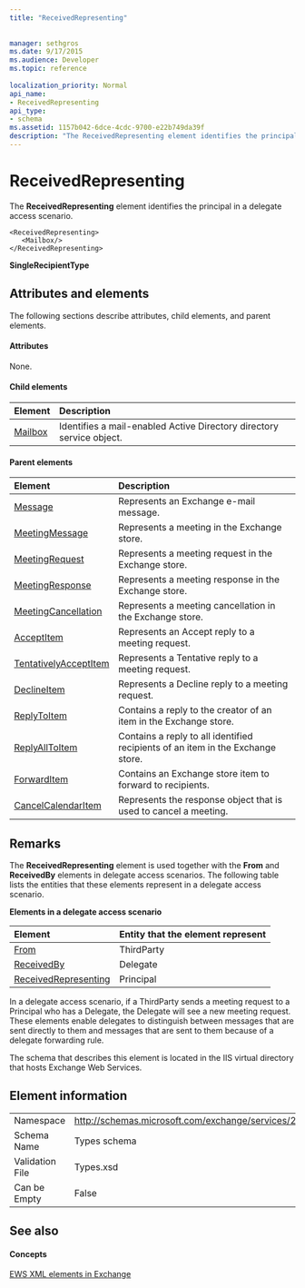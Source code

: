 ```yaml
---
title: "ReceivedRepresenting"
 
 
manager: sethgros
ms.date: 9/17/2015
ms.audience: Developer
ms.topic: reference
 
localization_priority: Normal
api_name:
- ReceivedRepresenting
api_type:
- schema
ms.assetid: 1157b042-6dce-4cdc-9700-e22b749da39f
description: "The ReceivedRepresenting element identifies the principal in a delegate access scenario."
---
```


# ReceivedRepresenting

The **ReceivedRepresenting** element identifies the principal in a delegate access scenario. 
  
```
<ReceivedRepresenting>
   <Mailbox/>
</ReceivedRepresenting>
```

 **SingleRecipientType**
## Attributes and elements

The following sections describe attributes, child elements, and parent elements.
  
#### Attributes

None.
  
#### Child elements

|**Element**|**Description**|
|:-----|:-----|
|[Mailbox](mailbox.md) <br/> |Identifies a mail-enabled Active Directory directory service object.  <br/> |
   
#### Parent elements

|**Element**|**Description**|
|:-----|:-----|
|[Message](message-ex15websvcsotherref.md) <br/> |Represents an Exchange e-mail message.  <br/> |
|[MeetingMessage](meetingmessage.md) <br/> |Represents a meeting in the Exchange store.  <br/> |
|[MeetingRequest](meetingrequest.md) <br/> |Represents a meeting request in the Exchange store.  <br/> |
|[MeetingResponse](meetingresponse.md) <br/> |Represents a meeting response in the Exchange store.  <br/> |
|[MeetingCancellation](meetingcancellation.md) <br/> |Represents a meeting cancellation in the Exchange store.  <br/> |
|[AcceptItem](acceptitem.md) <br/> |Represents an Accept reply to a meeting request.  <br/> |
|[TentativelyAcceptItem](tentativelyacceptitem.md) <br/> |Represents a Tentative reply to a meeting request.  <br/> |
|[DeclineItem](declineitem.md) <br/> |Represents a Decline reply to a meeting request.  <br/> |
|[ReplyToItem](replytoitem.md) <br/> |Contains a reply to the creator of an item in the Exchange store.  <br/> |
|[ReplyAllToItem](replyalltoitem.md) <br/> |Contains a reply to all identified recipients of an item in the Exchange store.  <br/> |
|[ForwardItem](forwarditem.md) <br/> |Contains an Exchange store item to forward to recipients.  <br/> |
|[CancelCalendarItem](cancelcalendaritem.md) <br/> |Represents the response object that is used to cancel a meeting.  <br/> |
   
## Remarks

The **ReceivedRepresenting** element is used together with the **From** and **ReceivedBy** elements in delegate access scenarios. The following table lists the entities that these elements represent in a delegate access scenario. 
  
**Elements in a delegate access scenario**

|**Element**|**Entity that the element represent**|
|:-----|:-----|
|[From](from.md) <br/> |ThirdParty  <br/> |
|[ReceivedBy](receivedby.md) <br/> |Delegate  <br/> |
|[ReceivedRepresenting](receivedrepresenting.md) <br/> |Principal  <br/> |
   
In a delegate access scenario, if a ThirdParty sends a meeting request to a Principal who has a Delegate, the Delegate will see a new meeting request. These elements enable delegates to distinguish between messages that are sent directly to them and messages that are sent to them because of a delegate forwarding rule.
  
The schema that describes this element is located in the IIS virtual directory that hosts Exchange Web Services.
  
## Element information

|||
|:-----|:-----|
|Namespace  <br/> |http://schemas.microsoft.com/exchange/services/2006/types  <br/> |
|Schema Name  <br/> |Types schema  <br/> |
|Validation File  <br/> |Types.xsd  <br/> |
|Can be Empty  <br/> |False  <br/> |
   
## See also

#### Concepts

[EWS XML elements in Exchange](ews-xml-elements-in-exchange.md)

